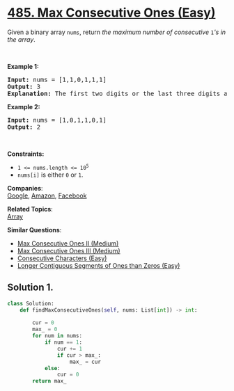 # [485. Max Consecutive Ones (Easy)](https://leetcode.com/problems/max-consecutive-ones/solution/)

<p>Given a binary array <code>nums</code>, return <em>the maximum number of consecutive </em><code>1</code><em>'s in the array</em>.</p>

<p>&nbsp;</p>
<p><strong>Example 1:</strong></p>

<pre><strong>Input:</strong> nums = [1,1,0,1,1,1]
<strong>Output:</strong> 3
<strong>Explanation:</strong> The first two digits or the last three digits are consecutive 1s. The maximum number of consecutive 1s is 3.
</pre>

<p><strong>Example 2:</strong></p>

<pre><strong>Input:</strong> nums = [1,0,1,1,0,1]
<strong>Output:</strong> 2
</pre>

<p>&nbsp;</p>
<p><strong>Constraints:</strong></p>

<ul>
	<li><code>1 &lt;= nums.length &lt;= 10<sup>5</sup></code></li>
	<li><code>nums[i]</code> is either <code>0</code> or <code>1</code>.</li>
</ul>


**Companies**:  
[Google](https://leetcode.com/company/google), [Amazon](https://leetcode.com/company/amazon), [Facebook](https://leetcode.com/company/facebook)

**Related Topics**:  
[Array](https://leetcode.com/tag/array/)

**Similar Questions**:
* [Max Consecutive Ones II (Medium)](https://leetcode.com/problems/max-consecutive-ones-ii/)
* [Max Consecutive Ones III (Medium)](https://leetcode.com/problems/max-consecutive-ones-iii/)
* [Consecutive Characters (Easy)](https://leetcode.com/problems/consecutive-characters/)
* [Longer Contiguous Segments of Ones than Zeros (Easy)](https://leetcode.com/problems/longer-contiguous-segments-of-ones-than-zeros/)

## Solution 1.

```py
class Solution:
    def findMaxConsecutiveOnes(self, nums: List[int]) -> int:
        
        cur = 0
        max_ = 0
        for num in nums:
            if num == 1:
                cur += 1
                if cur > max_:
                    max_ = cur
            else:
                cur = 0
        return max_
```
